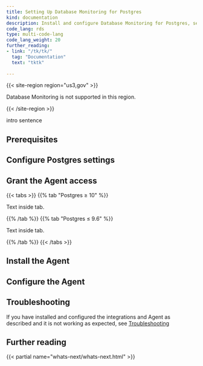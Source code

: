 ```yaml
---
title: Setting Up Database Monitoring for Postgres
kind: documentation
description: Install and configure Database Monitoring for Postgres, self-hosted or managed.
code_lang: rds
type: multi-code-lang
code_lang_weight: 20
further_reading:
- link: "/tk/tk/"
  tag: "Documentation"
  text: "tktk"
  
---
```


{{< site-region region="us3,gov" >}} 

Database Monitoring is not supported in this region.

{{< /site-region >}}


intro sentence

## Prerequisites
<p></p>

## Configure Postgres settings

<p></p>

## Grant the Agent access

{{< tabs >}}
{{% tab "Postgres ≥ 10" %}}

Text inside tab.

{{% /tab %}}
{{% tab "Postgres ≤ 9.6" %}}

Text inside tab.

{{% /tab %}}
{{< /tabs >}}

## Install the Agent

<p></p>

## Configure the Agent

<p></p>

## Troubleshooting

If you have installed and configured the integrations and Agent as described and it is not working as expected, see [Troubleshooting][1]

## Further reading

{{< partial name="whats-next/whats-next.html" >}}

[1]: /database_monitoring/setup/troubleshooting/#postgres
